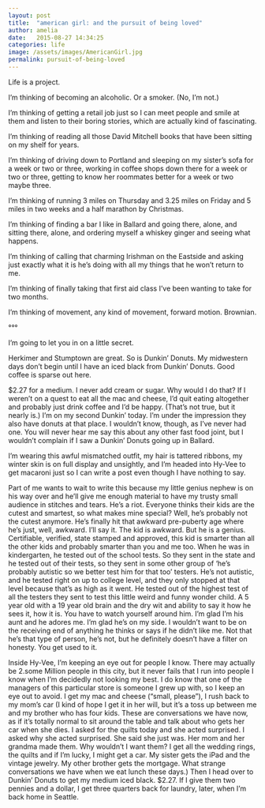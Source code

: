 ```yaml
---
layout: post
title:  "american girl: and the pursuit of being loved"
author: amelia
date:   2015-08-27 14:34:25
categories: life
image: /assets/images/AmericanGirl.jpg
permalink: pursuit-of-being-loved
---
```


Life is a project.

I’m thinking of becoming an alcoholic. Or a smoker. (No, I’m not.)

I’m thinking of getting a retail job just so I can meet people and smile at them and listen to their boring stories, which are actually kind of fascinating.

I’m thinking of reading all those David Mitchell books that have been sitting on my shelf for years.

I’m thinking of driving down to Portland and sleeping on my sister’s sofa for a week or two or three, working in coffee shops down there for a week or two or three, getting to know her roommates better for a week or two maybe three.

I’m thinking of running 3 miles on Thursday and 3.25 miles on Friday and 5 miles in two weeks and a half marathon by Christmas.

I’m thinking of finding a bar I like in Ballard and going there, alone, and sitting there, alone, and ordering myself a whiskey ginger and seeing what happens.

I’m thinking of calling that charming Irishman on the Eastside and asking just exactly what it is he’s doing with all my things that he won’t return to me.

I’m thinking of finally taking that first aid class I’ve been wanting to take for two months.

I’m thinking of movement, any kind of movement, forward motion. Brownian.

°°°

I’m going to let you in on a little secret.

Herkimer and Stumptown are great. So is Dunkin’ Donuts. My midwestern days don’t begin until I have an iced black from Dunkin’ Donuts. Good coffee is sparse out here.

$2.27 for a medium. I never add cream or sugar. Why would I do that? If I weren’t on a quest to eat all the mac and cheese, I’d quit eating altogether and probably just drink coffee and I’d be happy. (That’s not true, but it nearly is.) I’m on my second Dunkin’ today. I’m under the impression they also have donuts at that place. I wouldn’t know, though, as I’ve never had one. You will never hear me say this about any other fast food joint, but I wouldn’t complain if I saw a Dunkin’ Donuts going up in Ballard.



I’m wearing this awful mismatched outfit, my hair is tattered ribbons, my winter skin is on full display and unsightly, and I’m headed into Hy-Vee to get macaroni just so I can write a post even though I have nothing to say. 

Part of me wants to wait to write this because my little genius nephew is on his way over and he’ll give me enough material to have my trusty small audience in stitches and tears. He’s a riot. Everyone thinks their kids are the cutest and smartest, so what makes mine special? Well, he’s probably not the cutest anymore. He’s finally hit that awkward pre-puberty age where he’s just, well, awkward. I’ll say it. The kid is awkward. But he is a genius. Certifiable, verified, state stamped and approved, this kid is smarter than all the other kids and probably smarter than you and me too. When he was in kindergarten, he tested out of the school tests. So they sent in the state and he tested out of their tests, so they sent in some other group of ‘he’s probably autistic so we better test him for that too’ testers. He’s not autistic, and he tested right on up to college level, and they only stopped at that level because that’s as high as it went. He tested out of the highest test of all the testers they sent to test this little weird and funny wonder child. A 5 year old with a 19 year old brain and the dry wit and ability to say it how he sees it, how it is. You have to watch yourself around him. I’m glad I’m his aunt and he adores me. I’m glad he’s on my side. I wouldn’t want to be on the receiving end of anything he thinks or says if he didn’t like me. Not that he’s that type of person, he’s not, but he definitely doesn’t have a filter on honesty. You get used to it.

Inside Hy-Vee, I’m keeping an eye out for people I know. There may actually be 2.some Million people in this city, but it never fails that I run into people I know when I’m decidedly not looking my best. I do know that one of the managers of this particular store is someone I grew up with, so I keep an eye out to avoid. I get my mac and cheese (“small, please”), I rush back to my mom’s car (I kind of hope I get it in her will, but it’s a toss up between me and my brother who has four kids. These are conversations we have now, as if it’s totally normal to sit around the table and talk about who gets her car when she dies. I asked for the quilts today and she acted surprised. I asked why she acted surprised. She said she just was. Her mom and her grandma made them. Why wouldn’t I want them? I get all the wedding rings, the quilts and if I’m lucky, I might get a car. My sister gets the iPad and the vintage jewelry. My other brother gets the mortgage. What strange conversations we have when we eat lunch these days.) Then I head over to Dunkin’ Donuts to get my medium iced black. $2.27. If I give them two pennies and a dollar, I get three quarters back for laundry, later, when I’m back home in Seattle.